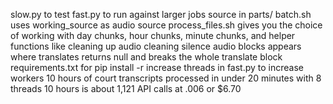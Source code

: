 slow.py to test 
fast.py to run against larger jobs source in parts/
batch.sh uses working_source as audio source
process_files.sh gives you the choice of working with day chunks, hour chunks, minute chunks, and helper functions like cleaning up audio
cleaning silence audio blocks appears where translates returns null and breaks the whole translate block
requirements.txt for pip install -r 
increase threads in fast.py to increase workers 
10 hours of court transcripts processed in under 20 minutes with 8 threads
10 hours is about 1,121 API calls at .006 or $6.70 
